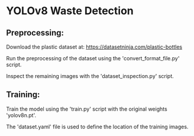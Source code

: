 # YOLOv8 Waste Detection

## Preprocessing:
Download the plastic dataset at: https://datasetninja.com/plastic-bottles

Run the preprocessing of the dataset using the 'convert_format_file.py' script.

Inspect the remaining images with the 'dataset_inspection.py' script.

## Training:

Train the model using the 'train.py' script with the original weights 'yolov8n.pt'.

The 'dataset.yaml' file is used to define the location of the training images.

